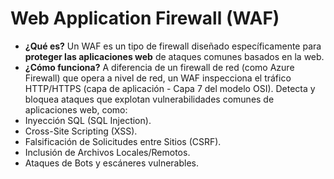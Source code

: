 # Web Application Firewall (WAF)

- **¿Qué es?** Un WAF es un tipo de firewall diseñado específicamente para **proteger las aplicaciones web** de ataques comunes basados en la web.
- **¿Cómo funciona?** A diferencia de un firewall de red (como Azure Firewall) que opera a nivel de red, un WAF inspecciona el tráfico HTTP/HTTPS (capa de aplicación - Capa 7 del modelo OSI). Detecta y bloquea ataques que explotan vulnerabilidades comunes de aplicaciones web, como:
- Inyección SQL (SQL Injection).
- Cross-Site Scripting (XSS).
- Falsificación de Solicitudes entre Sitios (CSRF).
- Inclusión de Archivos Locales/Remotos.
- Ataques de Bots y escáneres vulnerables.